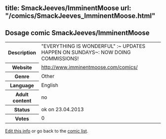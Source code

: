 title: SmackJeeves/ImminentMoose
url: "/comics/SmackJeeves_ImminentMoose.html"
---
Dosage comic SmackJeeves/ImminentMoose
-----------------------------------------

<p id="msg"></p>
<script type="text/javascript">
if (window.location.search === '?edit_info_mail=sent_ok') {
  var elem = document.getElementById("msg");
  elem.innerHTML = 'Edited information sucessfully sent.';
  elem.className = 'ok';
}
</script>
<table class="comicinfo">
<tr>
<th>Description</th><td>&quot;EVERYTHING IS WONDERFUL&quot; :~ UPDATES HAPPEN ON SUNDAYS~: NOW DOING COMMISSIONS!</td>
</tr>
<tr>
<th>Website</th><td><a href="http://www.imminentmoose.com/comics/">http://www.imminentmoose.com/comics/</a></td>
</tr>
<tr>
<th>Genre</th><td>Other</td>
</tr>
<tr>
<th>Language</th><td>English</td>
</tr>
<tr>
<th>Adult content</th><td>no</td>
</tr>
<tr>
<th>Status</th><td>ok on 23.04.2013</td>
</tr>
<tr>
<th>Votes</th><td>0</td>
</tr>
</table>

[Edit this info](SmackJeeves_ImminentMoose_edit.html) or go back to the [comic list](../comic-index.html).
